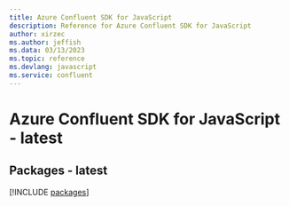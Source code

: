```yaml
---
title: Azure Confluent SDK for JavaScript
description: Reference for Azure Confluent SDK for JavaScript
author: xirzec
ms.author: jeffish
ms.data: 03/13/2023
ms.topic: reference
ms.devlang: javascript
ms.service: confluent
---
```

# Azure Confluent SDK for JavaScript - latest
## Packages - latest
[!INCLUDE [packages](confluent-index.md)]